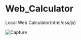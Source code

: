 # Web_Calculator
Local Web Calculator(html/css/js)

![Capture](https://user-images.githubusercontent.com/59257905/72085622-477aa480-330e-11ea-805e-a6a7481b8e54.PNG)

